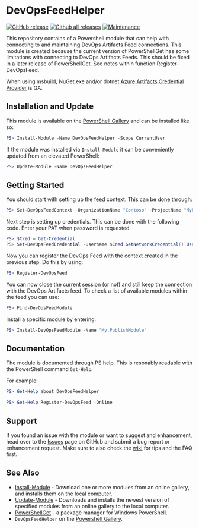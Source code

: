 # DevOpsFeedHelper

[![GitHub release](https://img.shields.io/github/release/peter-de-wit/DevOpsFeedHelper)](https://github.com/peter-de-wit/DevOpsFeedHelper/releases/)
[![Github all releases](https://img.shields.io/github/downloads/peter-de-wit/DevOpsFeedHelper/total.svg)](https://gitHub.com/peter-de-wit/DevOpsFeedHelper/releases/)
[![Maintenance](https://img.shields.io/badge/Maintained%3F-yes-green.svg)](https://peter-de-wit/DevOpsFeedHelper/graphs/commit-activity)

This repository contains of a Powershell module that can help with connecting to and maintaining DevOps Artifacts Feed connections.
This module is created because the current version of PowerShellGet has some limitations with connecting to DevOps Artifacts Feeds.
This should be fixed in a later release of PowerShellGet. See notes within function Register-DevOpsFeed.

When using msbuild, NuGet.exe and/or dotnet [Azure Artifacts Credential Provider](https://github.com/microsoft/artifacts-credprovider) is GA.

## Installation and Update

This module is available on the [PowerShell Gallery](https://www.powershellgallery.com/packages/DevOpsFeedHelper)
and can be installed like so:

```PowerShell
PS> Install-Module -Name DevOpsFeedHelper -Scope CurrentUser
```

If the module was installed via `Install-Module` it can be conveniently updated
from an elevated PowerShell:

```PowerShell
PS> Update-Module -Name DevOpsFeedHelper
```

## Getting Started

You should start with setting up the feed context. This can be done through:

```PowerShell
PS> Set-DevOpsFeedContext -OrganizationName "Contoso" -ProjectName "MyFirstProject" -FeedName "PrivateFeed"
```

Next step is setting up credentials. This can be done with the following code. Enter your PAT when password is requested.

```PowerShell
PS> $Cred = Get-Credential
PS> Set-DevOpsFeedCredential -Username $Cred.GetNetworkCredential().UserName -PatToken $Cred.GetNetworkCredential().Password
```

Now you can register the DevOps Feed with the context created in the previous step. Do this by using:

```PowerShell
PS> Register-DevOpsFeed
```

You can now close the current session (or not) and still keep the connection with the DevOps Artifacts feed.
To check a list of available modules within the feed you can use:

```PowerShell
PS> Find-DevOpsFeedModule
```

Install a specific module by entering:

```PowerShell
PS> Install-DevOpsFeedModule -Name "My.PublishModule"
```

## Documentation

The module is documented through PS help. This is resonably readable with the
PowerShell command `Get-Help`.

For example:

``` PowerShell
PS> Get-Help about_DevOpsFeedHelper
```

``` PowerShell
PS> Get-Help Register-DevOpsFeed -Online
```

## Support

If you found an issue with the module or want to suggest and enhancement, head over to
the [Issues](https://github.com/peter-de-wit/DevOpsFeedHelper/issues) page on GitHub and
submit a bug report or enhancement request. Make sure
to also check the
[wiki](https://github.com/peter-de-wit/DevOpsFeedHelper/wiki) for
tips and the FAQ first.

## See Also

* [Install-Module](https://docs.microsoft.com/en-us/powershell/module/powershellget/Install-Module?view=powershell-5.1) -
  Download one or more modules from an online gallery, and installs them on the local computer.
* [Update-Module](https://docs.microsoft.com/en-us/powershell/module/powershellget/update-module?view=powershell-5.1) -
  Downloads and installs the newest version of specified modules from an online gallery to the local computer.
* [PowerShellGet](https://docs.microsoft.com/en-us/powershell/module/powershellget/?view=powershell-5.1#powershellget) -
  a package manager for Windows PowerShell.
* `DevOpsFeedHelper` on the [Powershell Gallery](https://www.powershellgallery.com/packages/DevOpsFeedHelper).
